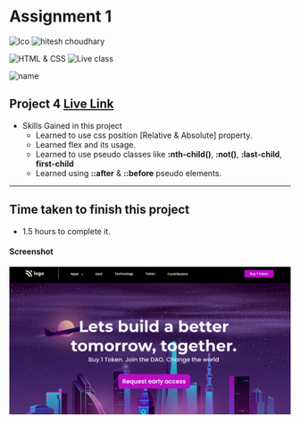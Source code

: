 # Assignment 1

![lco](https://img.shields.io/badge/iNeuron-LCO-green)
![hitesh choudhary](https://img.shields.io/badge/Hitesh--Choudhary-Full--stack--JS--bootcamp-red)

![HTML & CSS](https://img.shields.io/badge/HTML-CSS-orange)
![Live class](https://img.shields.io/badge/LIVE--CLASS-PROJECT--4-lightgrey)

![name](https://img.shields.io/badge/Satya--Narayan--Patra-Software--Developer-green)

## Project 4 [Live Link]()

-   Skills Gained in this project
    -   Learned to use css position [Relative & Absolute] property.
    -   Learned flex and its usage.
    -   Learned to use pseudo classes like **:nth-child()**, **:not()**, **:last-child**, **first-child**
    -   Learned using **::after** & **::before** pseudo elements.

---

## Time taken to finish this project

-   1.5 hours to complete it.

#### Screenshot

![Desktop](./screenshots/thumbnail.png)